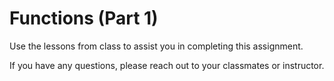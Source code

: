 # Functions (Part 1)

Use the lessons from class to assist you in completing this assignment.

If you have any questions, please reach out to your classmates or instructor.
